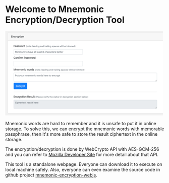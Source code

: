 # Welcome to Mnemonic Encryption/Decryption Tool

<img src="/demo/demo-screen.png?raw=true" width="500px"/>

Mnemonic words are hard to remember and it is unsafe to put it in online storage. To solve this, we can encrypt the mnemonic words with memorable passphrase, then it's more safe to store the result ciphertext in the online storage.

The encryption/decryption is done by WebCrypto API with AES-GCM-256 and you can refer to [Mozilla Developer Site](https://developer.mozilla.org/en-US/docs/Web/API/Web_Crypto_API) for more detail about that API.

This tool is a standalone webpage. Everyone can download it to execute on local machine safely. Also, everyone can even examine the source code in github project [mnemonic-encryption-webjs](https://github.com/micwan88/mnemonic-encryption-webjs).